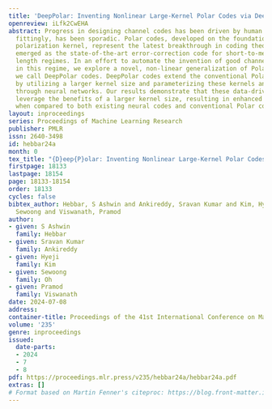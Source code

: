 ```yaml
---
title: 'DeepPolar: Inventing Nonlinear Large-Kernel Polar Codes via Deep Learning'
openreview: iLfk2CwEHA
abstract: Progress in designing channel codes has been driven by human ingenuity and,
  fittingly, has been sporadic. Polar codes, developed on the foundation of Arikan’s
  polarization kernel, represent the latest breakthrough in coding theory and have
  emerged as the state-of-the-art error-correction code for short-to-medium block
  length regimes. In an effort to automate the invention of good channel codes, especially
  in this regime, we explore a novel, non-linear generalization of Polar codes, which
  we call DeepPolar codes. DeepPolar codes extend the conventional Polar coding framework
  by utilizing a larger kernel size and parameterizing these kernels and matched decoders
  through neural networks. Our results demonstrate that these data-driven codes effectively
  leverage the benefits of a larger kernel size, resulting in enhanced reliability
  when compared to both existing neural codes and conventional Polar codes.
layout: inproceedings
series: Proceedings of Machine Learning Research
publisher: PMLR
issn: 2640-3498
id: hebbar24a
month: 0
tex_title: "{D}eep{P}olar: Inventing Nonlinear Large-Kernel Polar Codes via Deep Learning"
firstpage: 18133
lastpage: 18154
page: 18133-18154
order: 18133
cycles: false
bibtex_author: Hebbar, S Ashwin and Ankireddy, Sravan Kumar and Kim, Hyeji and Oh,
  Sewoong and Viswanath, Pramod
author:
- given: S Ashwin
  family: Hebbar
- given: Sravan Kumar
  family: Ankireddy
- given: Hyeji
  family: Kim
- given: Sewoong
  family: Oh
- given: Pramod
  family: Viswanath
date: 2024-07-08
address:
container-title: Proceedings of the 41st International Conference on Machine Learning
volume: '235'
genre: inproceedings
issued:
  date-parts:
  - 2024
  - 7
  - 8
pdf: https://proceedings.mlr.press/v235/hebbar24a/hebbar24a.pdf
extras: []
# Format based on Martin Fenner's citeproc: https://blog.front-matter.io/posts/citeproc-yaml-for-bibliographies/
---
```

